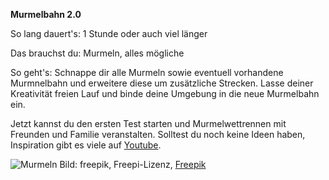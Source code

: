 **Murmelbahn 2.0**

So lang dauert's: 1 Stunde oder auch viel länger

Das brauchst du: Murmeln, alles mögliche

So geht's: Schnappe dir alle Murmeln sowie eventuell vorhandene Murmnelbahn und erweitere diese um zusätzliche Strecken.
Lasse deiner Kreativität freien Lauf und binde deine Umgebung in die neue Murmelbahn ein.

Jetzt kannst du den ersten Test starten und Murmelwettrennen mit Freunden und Familie veranstalten.
Solltest du noch keine Ideen haben, Inspiration gibt es viele auf [Youtube](https://www.youtube.com/watch?v=R48BGaVMBUU).

![Murmeln](https://image.freepik.com/fotos-kostenlos/viele-bunten-transparenten-marmore-auf-weissem-hintergrund_23-2147873806.jpg)
Bild: freepik, Freepi-Lizenz, [Freepik](https://de.freepik.com/fotos-kostenlos/viele-bunten-transparenten-marmore-auf-weissem-hintergrund_2751320.htm#query=Murmeln&position=1)
